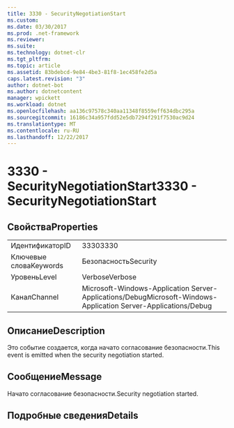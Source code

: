 ```yaml
---
title: 3330 - SecurityNegotiationStart
ms.custom: 
ms.date: 03/30/2017
ms.prod: .net-framework
ms.reviewer: 
ms.suite: 
ms.technology: dotnet-clr
ms.tgt_pltfrm: 
ms.topic: article
ms.assetid: 83bdebcd-9e84-4be3-81f8-1ec458fe2d5a
caps.latest.revision: "3"
author: dotnet-bot
ms.author: dotnetcontent
manager: wpickett
ms.workload: dotnet
ms.openlocfilehash: aa136c97578c340aa11348f8559eff634dbc295a
ms.sourcegitcommit: 16186c34a957fdd52e5db7294f291f7530ac9d24
ms.translationtype: MT
ms.contentlocale: ru-RU
ms.lasthandoff: 12/22/2017
---
```

# <a name="3330---securitynegotiationstart"></a><span data-ttu-id="e4450-102">3330 - SecurityNegotiationStart</span><span class="sxs-lookup"><span data-stu-id="e4450-102">3330 - SecurityNegotiationStart</span></span>
## <a name="properties"></a><span data-ttu-id="e4450-103">Свойства</span><span class="sxs-lookup"><span data-stu-id="e4450-103">Properties</span></span>  
  
|||  
|-|-|  
|<span data-ttu-id="e4450-104">Идентификатор</span><span class="sxs-lookup"><span data-stu-id="e4450-104">ID</span></span>|<span data-ttu-id="e4450-105">3330</span><span class="sxs-lookup"><span data-stu-id="e4450-105">3330</span></span>|  
|<span data-ttu-id="e4450-106">Ключевые слова</span><span class="sxs-lookup"><span data-stu-id="e4450-106">Keywords</span></span>|<span data-ttu-id="e4450-107">Безопасность</span><span class="sxs-lookup"><span data-stu-id="e4450-107">Security</span></span>|  
|<span data-ttu-id="e4450-108">Уровень</span><span class="sxs-lookup"><span data-stu-id="e4450-108">Level</span></span>|<span data-ttu-id="e4450-109">Verbose</span><span class="sxs-lookup"><span data-stu-id="e4450-109">Verbose</span></span>|  
|<span data-ttu-id="e4450-110">Канал</span><span class="sxs-lookup"><span data-stu-id="e4450-110">Channel</span></span>|<span data-ttu-id="e4450-111">Microsoft-Windows-Application Server-Applications/Debug</span><span class="sxs-lookup"><span data-stu-id="e4450-111">Microsoft-Windows-Application Server-Applications/Debug</span></span>|  
  
## <a name="description"></a><span data-ttu-id="e4450-112">Описание</span><span class="sxs-lookup"><span data-stu-id="e4450-112">Description</span></span>  
 <span data-ttu-id="e4450-113">Это событие создается, когда начато согласование безопасности.</span><span class="sxs-lookup"><span data-stu-id="e4450-113">This event is emitted when the security negotiation started.</span></span>  
  
## <a name="message"></a><span data-ttu-id="e4450-114">Сообщение</span><span class="sxs-lookup"><span data-stu-id="e4450-114">Message</span></span>  
 <span data-ttu-id="e4450-115">Начато согласование безопасности.</span><span class="sxs-lookup"><span data-stu-id="e4450-115">Security negotiation started.</span></span>  
  
## <a name="details"></a><span data-ttu-id="e4450-116">Подробные сведения</span><span class="sxs-lookup"><span data-stu-id="e4450-116">Details</span></span>
